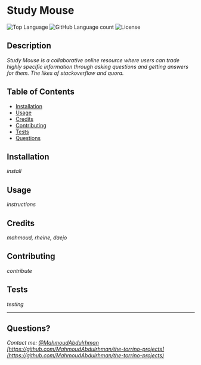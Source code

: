 # Study Mouse
  ![Top Language](https://img.shields.io/github/languages/top/MahmoudAbdulrhman/Study-Mouse)
  ![GitHub Language count](https://img.shields.io/github/languages/count/MahmoudAbdulrhman/Study-Mouse)
  ![License](https://img.shields.io/badge/license-MIT_License-green.svg)

  ## Description 

  _Study Mouse is a collaborative online resource where users can trade highly specific information through asking questions and getting answers for them. The likes of stackoverflow and quora._
 
  ## Table of Contents

  * [Installation](#installation)
  * [Usage](#usage)
  * [Credits](#credits)
  * [Contributing](#contributing)
  * [Tests](#tests)
  * [Questions](#questions)
  

  ## Installation

  _install_


  ## Usage 

  _instructions_ 


  ## Credits

  _mahmoud, rheine, daejo_


  ## Contributing

  _contribute_


  ## Tests

  _testing_

  ---
  ## Questions?
  _Contact me:_
  _[@MahmoudAbdulrhman](github.com/MahmoudAbdulrhman)_  
  _[https://github.com/MahmoudAbdulrhman/the-torrino-projects](https://github.com/MahmoudAbdulrhman/the-torrino-projects)_  
  
